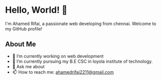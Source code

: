 # Hello, World! 👋
I'm Ahamed Rifai, a passionate web developing from chennai. Welcome to my GitHub profile!
## About Me
- 🔭 I’m currently working on web development
- 🌱 I’m currently pursuing my B.E CSC in loyola institute of technology.
- 💬 Ask me about 
- 📫 How to reach me: ahamedrifai2211@gmail.com
